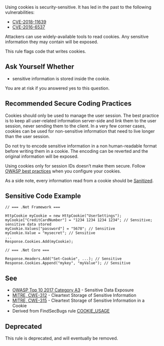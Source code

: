 Using cookies is security-sensitive. It has led in the past to the following vulnerabilities:
 
-  [CVE-2018-11639](http://cve.mitre.org/cgi-bin/cvename.cgi?name=CVE-2018-11639)
-  [CVE-2016-6537](http://cve.mitre.org/cgi-bin/cvename.cgi?name=CVE-2016-6537)

Attackers can use widely-available tools to read cookies. Any sensitive information they may contain will be exposed.
 
This rule flags code that writes cookies.
 
## Ask Yourself Whether

-  sensitive information is stored inside the cookie.

You are at risk if you answered yes to this question.
 
## Recommended Secure Coding Practices
 
Cookies should only be used to manage the user session. The best practice is to keep all user-related information server-side and link them to the user session, never sending them to the client. In a very few corner cases, cookies can be used for non-sensitive information that need to live longer than the user session.
 
Do not try to encode sensitive information in a non human-readable format before writing them in a cookie. The encoding can be reverted and the original information will be exposed.
 
Using cookies only for session IDs doesn’t make them secure. Follow [OWASP best practices](https://www.owasp.org/index.php/Session_Management_Cheat_Sheet#Cookies) when you configure your cookies.
 
As a side note, every information read from a cookie should be [Sanitized](https://www.owasp.org/index.php/Input_Validation_Cheat_Sheet).
 
## Sensitive Code Example

    // === .Net Framework ===
    
    HttpCookie myCookie = new HttpCookie("UserSettings");
    myCookie["CreditCardNumber"] = "1234 1234 1234 1234"; // Sensitive; sensitive data stored
    myCookie.Values["password"] = "5678"; // Sensitive
    myCookie.Value = "mysecret"; // Sensitive
    ...
    Response.Cookies.Add(myCookie);

    // === .Net Core ===
    
    Response.Headers.Add("Set-Cookie", ...); // Sensitive
    Response.Cookies.Append("mykey", "myValue"); // Sensitive

## See

-  [OWASP Top 10 2017 Category A3](https://www.owasp.org/index.php/Top_10-2017_A3-Sensitive_Data_Exposure) - Sensitive Data Exposure
-  [MITRE, CWE-312](https://cwe.mitre.org/data/definitions/312) - Cleartext Storage of Sensitive Information
-  [MITRE, CWE-315](https://cwe.mitre.org/data/definitions/315) - Cleartext Storage of Sensitive Information in a Cookie
-  Derived from FindSecBugs rule [COOKIE\_USAGE](https://find-sec-bugs.github.io/bugs.htm#COOKIE_USAGE)

## Deprecated
 
This rule is deprecated, and will eventually be removed.